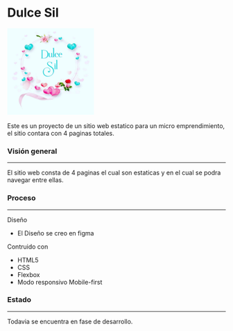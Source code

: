 # Dulce Sil
<img src="https://github.com/Exequiel65/Dulce-Sil/blob/master/public/images/logo.jpeg" width="200">

Este es un proyecto de un sitio web estatico para un micro emprendimiento, el sitio contara con 4 paginas totales.

### Visión general

------------

El sitio web consta de 4 paginas el cual son estaticas y en el cual se podra navegar entre ellas.



### Proceso
------------

Diseño
- El Diseño se creo en figma

Contruido con 
- HTML5
- CSS
- Flexbox
- Modo responsivo Mobile-first



### Estado
------------
Todavia se encuentra en fase de desarrollo.

